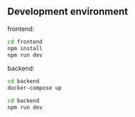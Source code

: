 ## Development environment


frontend:

```bash
cd frontend
npm install
npm run dev
```

backend:

```bash
cd backend
docker-compose up
```

```bash
cd backend
npm run dev
```
